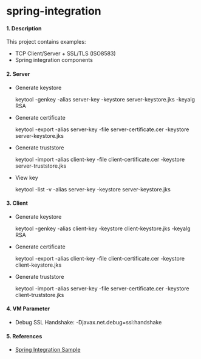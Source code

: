 # spring-integration

#### 1. Description

This project contains examples:
- TCP Client/Server + SSL/TLS (ISO8583)
- Spring integration components

#### 2. Server

- Generate keystore

    keytool -genkey -alias server-key -keystore server-keystore.jks -keyalg RSA

- Generate certificate

    keytool -export -alias server-key -file server-certificate.cer -keystore server-keystore.jks

- Generate truststore

    keytool -import -alias client-key -file client-certificate.cer -keystore server-truststore.jks

 - View key
 
    keytool -list -v -alias server-key -keystore server-keystore.jks
    
#### 3. Client

- Generate keystore

    keytool -genkey -alias client-key -keystore client-keystore.jks -keyalg RSA

- Generate certificate

    keytool -export -alias client-key -file client-certificate.cer -keystore client-keystore.jks

- Generate truststore

    keytool -import -alias server-key -file server-certificate.cer -keystore client-truststore.jks

#### 4. VM Parameter

- Debug SSL Handshake: -Djavax.net.debug=ssl:handshake

#### 5. References

- [Spring Integration Sample](https://github.com/spring-projects/spring-integration-samples)
